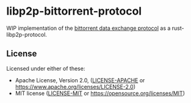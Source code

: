 libp2p-bittorrent-protocol
=====================


WIP implementation of the [bittorrent data exchange protocol](http://www.bittorrent.org/beps/bep_0003.html) as a rust-libp2p-protocol.

## License

Licensed under either of these:

 * Apache License, Version 2.0, ([LICENSE-APACHE](LICENSE-APACHE) or
   https://www.apache.org/licenses/LICENSE-2.0)
 * MIT license ([LICENSE-MIT](LICENSE-MIT) or
   https://opensource.org/licenses/MIT)
   
